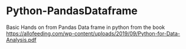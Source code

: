 # Python-PandasDataframe
 Basic Hands on from  Pandas Data frame in python from the book https://allofeeding.com/wp-content/uploads/2019/09/Python-for-Data-Analysis.pdf
